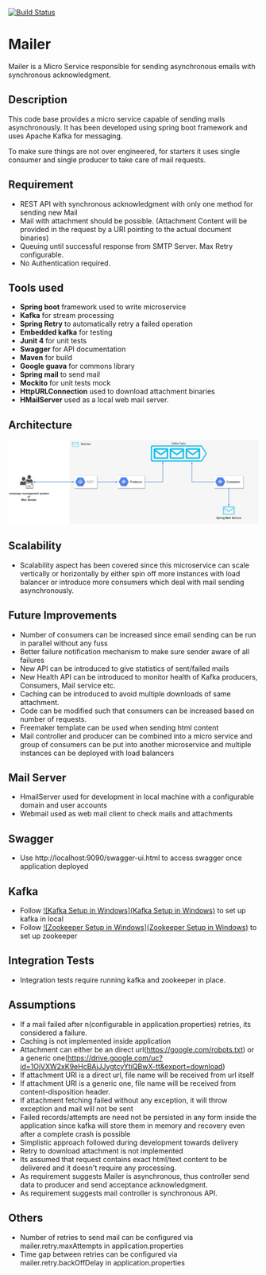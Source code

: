 [![Build Status](https://travis-ci.org/vin0010/Mailer.svg?branch=master)](https://travis-ci.org/vin0010/Mailer)

# Mailer
Mailer is a Micro Service responsible for sending asynchronous emails with synchronous acknowledgment.

## Description
This code base provides a micro service capable of sending mails asynchronously. It has been developed using spring boot framework and uses Apache Kafka for messaging.

To make sure things are not over engineered, for starters it uses single consumer and single producer to take care of mail requests.

## Requirement
- REST API with synchronous acknowledgment with only one method for sending new Mail
- Mail with attachment should be possible. (Attachment Content will be provided in the request by a URI pointing to the actual document binaries)
- Queuing until successful response from SMTP Server. Max Retry configurable.
- No Authentication required.

## Tools used
- **Spring boot** framework used to write microservice
- **Kafka** for stream processing
- **Spring Retry** to automatically retry a failed operation  
- **Embedded kafka** for testing
- **Junit 4** for unit tests
- **Swagger** for API documentation
- **Maven** for build
- **Google guava** for commons library
- **Spring mail** to send mail
- **Mockito** for unit tests mock
- **HttpURLConnection** used to download attachment binaries
- **HMailServer** used as a local web mail server.

## Architecture
![Architecture](Architecture.jpg)

## Scalability
- Scalability aspect has been covered since this microservice can scale vertically or horizontally by either spin off more instances with load balancer or introduce more consumers which deal with mail sending asynchronously.

## Future Improvements
- Number of consumers can be increased since email sending can be run in parallel without any fuss
- Better failure notification mechanism to make sure sender aware of all failures
- New API can be introduced to give statistics of sent/failed mails
- New Health API can be introduced to monitor health of Kafka producers, Consumers, Mail service etc.
- Caching can be introduced to avoid multiple downloads of same attachment.
- Code can be modified such that consumers can be increased based on number of requests.
- Freemaker template can be used when sending html content
- Mail controller and producer can be combined into a micro service and group of consumers can be put into another microservice and multiple instances can be deployed with load balancers  

## Mail Server
- HmailServer used for development in local machine with a configurable domain and user accounts
- Webmail used as web mail client to check mails and attachments

## Swagger
- Use http://localhost:9090/swagger-ui.html to access swagger once application deployed

## Kafka
- Follow [![Kafka Setup in Windows](Kafka Setup in Windows)](https://medium.com/@shaaslam/installing-apache-kafka-on-windows-495f6f2fd3c8) to set up kafka in local
- Follow [![Zookeeper Setup in Windows](Zookeeper Setup in Windows)](https://medium.com/@shaaslam/installing-apache-zookeeper-on-windows-45eda303e835#.fgofwm6n6)  to set up zookeeper

## Integration Tests
- Integration tests require running kafka and zookeeper in place.

## Assumptions
- If a mail failed after n(configurable in application.properties) retries, its considered a failure.
- Caching is not implemented inside application
- Attachment can either be an direct url(https://google.com/robots.txt) or a generic one(https://drive.google.com/uc?id=1OjVXW2xK9eHcBAjJJygtcyYtiQBwX-tt&export=download)
- If attachment URI is a direct url, file name will be received from url itself
- If attachment URI is a generic one, file name will be received from content-disposition header.
- If attachment fetching failed without any exception, it will throw exception and mail will not be sent
- Failed records/attempts are need not be persisted in any form inside the application since kafka will store them in memory and recovery even after a complete crash is possible
- Simplistic approach followed during development towards delivery
- Retry to download attachment is not implemented
- Its assumed that request contains exact html/text content to be delivered and it doesn't require any processing.
- As requirement suggests Mailer is asynchronous, thus controller send data to producer and send acceptance acknowledgment.
- As requirement suggests mail controller is synchronous API.

## Others
- Number of retries to send mail can be configured via mailer.retry.maxAttempts in application.properties
- Time gap between retries can be configured via mailer.retry.backOffDelay in application.properties
